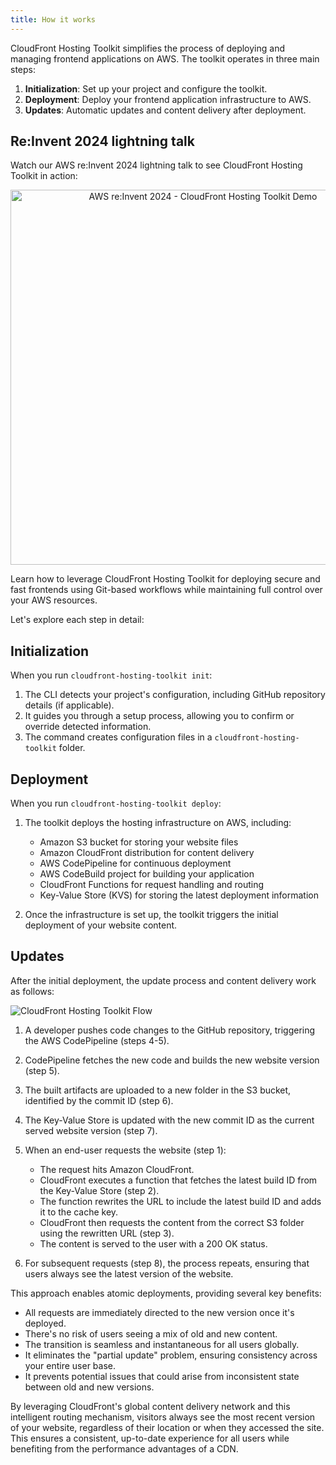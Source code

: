 ```yaml
---
title: How it works
---
```


CloudFront Hosting Toolkit simplifies the process of deploying and managing frontend applications on AWS. The toolkit operates in three main steps:

1. **Initialization**: Set up your project and configure the toolkit.
2. **Deployment**: Deploy your frontend application infrastructure to AWS.
3. **Updates**: Automatic updates and content delivery after deployment.

## Re:Invent 2024 lightning talk

Watch our AWS re:Invent 2024 lightning talk to see CloudFront Hosting Toolkit in action:

<p align="center">
  <a href="https://www.youtube.com/watch?v=pmWhspx4ppw">
    <img src="https://img.youtube.com/vi/pmWhspx4ppw/maxresdefault.jpg" alt="AWS re:Invent 2024 - CloudFront Hosting Toolkit Demo" width="600"/>
  </a>
</p>

Learn how to leverage CloudFront Hosting Toolkit for deploying secure and fast frontends using Git-based workflows while maintaining full control over your AWS resources.

Let's explore each step in detail:

## Initialization

When you run `cloudfront-hosting-toolkit init`:

1. The CLI detects your project's configuration, including GitHub repository details (if applicable).
2. It guides you through a setup process, allowing you to confirm or override detected information.
3. The command creates configuration files in a `cloudfront-hosting-toolkit` folder.

## Deployment

When you run `cloudfront-hosting-toolkit deploy`:

1. The toolkit deploys the hosting infrastructure on AWS, including:
   - Amazon S3 bucket for storing your website files
   - Amazon CloudFront distribution for content delivery
   - AWS CodePipeline for continuous deployment
   - AWS CodeBuild project for building your application
   - CloudFront Functions for request handling and routing
   - Key-Value Store (KVS) for storing the latest deployment information

2. Once the infrastructure is set up, the toolkit triggers the initial deployment of your website content.

## Updates

After the initial deployment, the update process and content delivery work as follows:

<img src="/cloudfront-hosting-toolkit/img/flow.png" alt="CloudFront Hosting Toolkit Flow">


1. A developer pushes code changes to the GitHub repository, triggering the AWS CodePipeline (steps 4-5).

2. CodePipeline fetches the new code and builds the new website version (step 5).

3. The built artifacts are uploaded to a new folder in the S3 bucket, identified by the commit ID (step 6).

4. The Key-Value Store is updated with the new commit ID as the current served website version (step 7).

5. When an end-user requests the website (step 1):
   - The request hits Amazon CloudFront.
   - CloudFront executes a function that fetches the latest build ID from the Key-Value Store (step 2).
   - The function rewrites the URL to include the latest build ID and adds it to the cache key.
   - CloudFront then requests the content from the correct S3 folder using the rewritten URL (step 3).
   - The content is served to the user with a 200 OK status.

6. For subsequent requests (step 8), the process repeats, ensuring that users always see the latest version of the website.

This approach enables atomic deployments, providing several key benefits:

- All requests are immediately directed to the new version once it's deployed.
- There's no risk of users seeing a mix of old and new content.
- The transition is seamless and instantaneous for all users globally.
- It eliminates the "partial update" problem, ensuring consistency across your entire user base.
- It prevents potential issues that could arise from inconsistent state between old and new versions.

By leveraging CloudFront's global content delivery network and this intelligent routing mechanism, visitors always see the most recent version of your website, regardless of their location or when they accessed the site. This ensures a consistent, up-to-date experience for all users while benefiting from the performance advantages of a CDN.